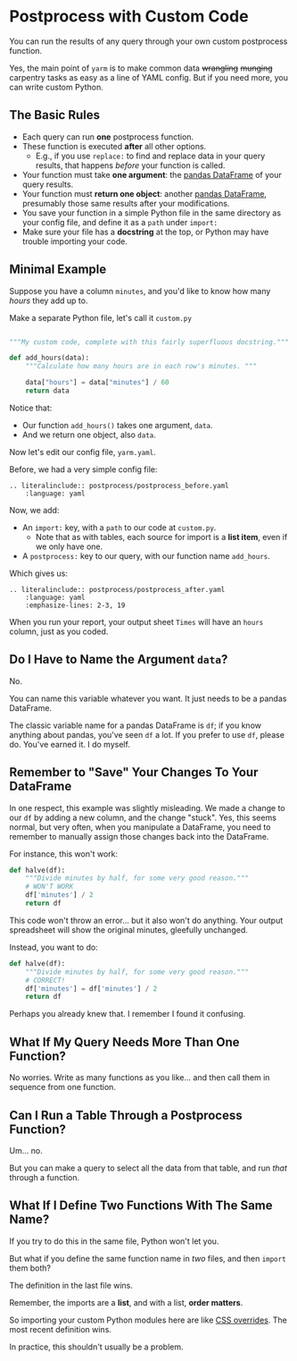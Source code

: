 # Postprocess with Custom Code

You can run the results of any query through your own custom postprocess function.

Yes, the main point of `yarm` is to make common data ~~wrangling~~ ~~munging~~ carpentry tasks as easy as a line of YAML config. But if you need more, you can write custom Python.

## The Basic Rules

- Each query can run **one** postprocess function.
- These function is executed **after** all other options.
  - E.g., if you use `replace:` to find and replace data in your query results, that happens _before_ your function is called.
- Your function must take **one argument**: the [pandas DataFrame] of your query results.
- Your function must **return one object**: another [pandas DataFrame], presumably those same results after your modifications.
- You save your function in a simple Python file in the same directory as your config file, and define it as a `path` under `import:`
- Make sure your file has a **docstring** at the top, or Python may have trouble importing your code.

## Minimal Example

Suppose you have a column `minutes`, and you'd like to know how many _hours_ they add up to.

Make a separate Python file, let's call it `custom.py`

```python

"""My custom code, complete with this fairly superfluous docstring."""

def add_hours(data):
    """Calculate how many hours are in each row's minutes. """

    data["hours"] = data["minutes"] / 60
    return data
```

Notice that:

- Our function `add_hours()` takes one argument, `data`.
- And we return one object, also `data`.

Now let's edit our config file, `yarm.yaml`.

Before, we had a very simple config file:

```{eval-rst}
.. literalinclude:: postprocess/postprocess_before.yaml
    :language: yaml
```

Now, we add:

- An `import:` key, with a `path` to our code at `custom.py`.
  - Note that as with tables, each source for import is a **list item**, even if we only have one.
- A `postprocess:` key to our query, with our function name `add_hours`.

Which gives us:

```{eval-rst}
.. literalinclude:: postprocess/postprocess_after.yaml
    :language: yaml
    :emphasize-lines: 2-3, 19
```

When you run your report, your output sheet `Times` will have an `hours` column, just as you coded.

## Do I Have to Name the Argument `data`?

No.

You can name this variable whatever you want. It just needs to be a pandas DataFrame.

The classic variable name for a pandas DataFrame is `df`; if you know anything about pandas, you've seen `df` a lot. If you prefer to use `df`, please do. You've earned it. I do myself.

## Remember to "Save" Your Changes To Your DataFrame

In one respect, this example was slightly misleading. We made a change to our `df` by adding a new column, and the change "stuck". Yes, this seems normal, but very often, when you manipulate a DataFrame, you need to remember to manually assign those changes back into the DataFrame.

For instance, this won't work:

```python
def halve(df):
    """Divide minutes by half, for some very good reason."""
    # WON'T WORK
    df['minutes'] / 2
    return df
```

This code won't throw an error... but it also won't do anything. Your output spreadsheet will show the original minutes, gleefully unchanged.

Instead, you want to do:

```python
def halve(df):
    """Divide minutes by half, for some very good reason."""
    # CORRECT!
    df['minutes'] = df['minutes'] / 2
    return df
```

Perhaps you already knew that. I remember I found it confusing.

## What If My Query Needs More Than One Function?

No worries. Write as many functions as you like... and then call them in sequence from one function.

## Can I Run a Table Through a Postprocess Function?

Um... no.

But you can make a query to select all the data from that table, and run _that_ through a function.

[pandas dataframe]: https://pandas.pydata.org/docs/reference/api/pandas.DataFrame.html

## What If I Define Two Functions With The Same Name?

If you try to do this in the same file, Python won't let you.

But what if you define the same function name in _two_ files, and then `import` them both?

The definition in the last file wins.

Remember, the imports are a **list**, and with a list, **order matters**.

So importing your custom Python modules here are like [CSS overrides]. The most recent definition wins.

In practice, this shouldn't usually be a problem.

[css overrides]: https://www.w3docs.com/snippets/css/how-to-override-css-styles.html#cascading-order-3
